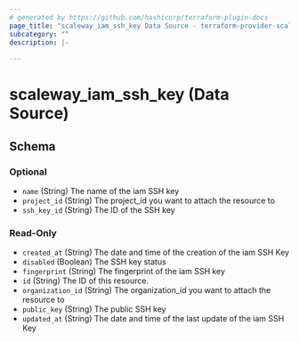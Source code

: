 ```yaml
---
# generated by https://github.com/hashicorp/terraform-plugin-docs
page_title: "scaleway_iam_ssh_key Data Source - terraform-provider-scaleway"
subcategory: ""
description: |-
  
---
```


# scaleway_iam_ssh_key (Data Source)





<!-- schema generated by tfplugindocs -->
## Schema

### Optional

- `name` (String) The name of the iam SSH key
- `project_id` (String) The project_id you want to attach the resource to
- `ssh_key_id` (String) The ID of the SSH key

### Read-Only

- `created_at` (String) The date and time of the creation of the iam SSH Key
- `disabled` (Boolean) The SSH key status
- `fingerprint` (String) The fingerprint of the iam SSH key
- `id` (String) The ID of this resource.
- `organization_id` (String) The organization_id you want to attach the resource to
- `public_key` (String) The public SSH key
- `updated_at` (String) The date and time of the last update of the iam SSH Key
